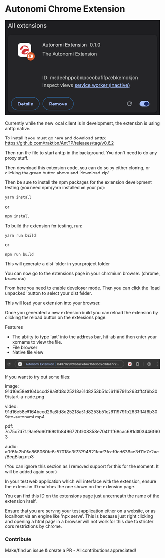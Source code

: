 # Autonomi Chrome Extension

![Autonomi Chrome Extension Page](https://github.com/SafeMedia/images/blob/main/impossible_futures/autonomi-extension-page.png)


Currently while the new local client is in development, the extension is using anttp native.

To install it you must go here and download anttp: https://github.com/traktion/AntTP/releases/tag/v0.6.2

Then run the file to start anttp in the background. You don't need to do any proxy stuff.

Then download this extension code, you can do so by either cloning, or clicking the green button above and 'download zip'

Then be sure to install the npm packages for the extension development testing (you need npm/yarn installed on your pc):


```bash
yarn install
```
or
```bash
npm install
```

To build the extension for testing, run:

```bash
yarn run build
```
or
```bash
npm run build
```

This will generate a dist folder in your project folder.

You can now go to the extensions page in your chromium browser. (chrome, brave etc)

From here you need to enable developer mode. Then you can click the 'load unpacked' button to select your dist folder.

This will load your extension into your browser.

Once you generated a new extension build you can reload the extension by clicking the reload button on the extensions page.

Features

- The ability to type 'ant' into the address bar, hit tab and then enter your xorname to view the file.
- File browser
- Native file view

![Omni Feature](https://github.com/SafeMedia/images/blob/main/impossible_futures/safebox/safebox-omni.png)

If you want to try out some files:

image: 91d16e58e9164bccd29a8fd8d25218a61d8253b51c26119791b2633ff4f6b309/start-a-node.png

video: 91d16e58e9164bccd29a8fd8d25218a61d8253b51c26119791b2633ff4f6b309/to-autonomi.mp4

pdf: 7c75c7d71a9ae9d6016901b849672bf908358e704111f68cac681d003446f603

audio: a0f6fa2b08e868060fe6e57018e3f73294821feaf3fdcf9cd636ac3d11e7e2ac/BegBlag.mp3


(You can ignore this section as I removed support for this for the moment. It will be added again soon)

In your test web application which will interface with the extension, ensure the extension ID matches the one shown on the extension page.

You can find this ID on the extensions page just underneath the name of the extension itself.

Ensure that you are serving your test application either on a website, or as localhost via an engine like 'npx serve'. This is because just right clicking and opening a html page in a browser will not work for this due to stricter cors restrictions by chrome.




### Contribute

Make/find an issue & create a PR - All contributions appreciated!

